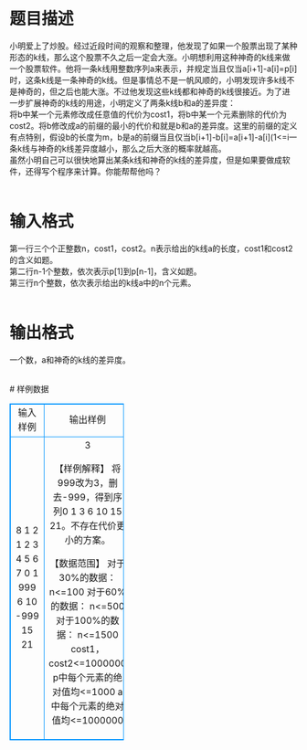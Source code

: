 # 

 
 # 题目描述 
<p>
小明爱上了炒股。经过近段时间的观察和整理，他发现了如果一个股票出现了某种形态的k线，那么这个股票不久之后一定会大涨。小明想利用这种神奇的k线来做一个股票软件。他将一条k线用整数序列a来表示，并规定当且仅当a[i+1]-a[i]=p[i]时，这条k线是一条神奇的k线。但是事情总不是一帆风顺的，小明发现许多k线不是神奇的，但之后也能大涨。不过他发现这些k线都和神奇的k线很接近。为了进一步扩展神奇的k线的用途，小明定义了两条k线b和a的差异度：<br>将b中某一个元素修改成任意值的代价为cost1，将b中某一个元素删除的代价为cost2。将b修改成a的前缀的最小的代价和就是b和a的差异度。这里的前缀的定义有点特别，假设b的长度为m，b是a的前缀当且仅当b[i+1]-b[i]=a[i+1]-a[i](1<=i<m)。<br>一条k线与神奇的k线差异度越小，那么之后大涨的概率就越高。<br>虽然小明自己可以很快地算出某条k线和神奇的k线的差异度，但是如果要做成软件，还得写个程序来计算。你能帮帮他吗？<br><br></p> 

 
 # 输入格式 
<p>
第一行三个个正整数n，cost1，cost2。n表示给出的k线a的长度，cost1和cost2的含义如题。<br>第二行n-1个整数，依次表示p[1]到p[n-1]，含义如题。<br>第三行n个整数，依次表示给出的k线a中的n个元素。<br><br></p> 

 
 # 输出格式 
<p>
一个数，a和神奇的k线的差异度。<br><br></p> 
# 样例数据
<style>
        table,table tr th, table tr td { border:1px solid #0094ff; }
        table { width: 200px; min-height: 25px; line-height: 25px; text-align: center; border-collapse: collapse;}   
    </style>
<table>
	<tr>
		<td>输入样例</td>
		<td>输出样例</td>
	</tr>
<tr><td>8 1 2
1 2 3 4 5 6 7
0 1 999 6 10 -999 15 21

</td><td>3

【样例解释】
将999改为3，删去-999，得到序列0 1 3 6 10 15 21。不存在代价更小的方案。

【数据范围】
对于30%的数据：
n<=100
对于60%的数据：
n<=500
对于100%的数据：
n<=1500
cost1，cost2<=1000000
p中每个元素的绝对值均<=1000
a中每个元素的绝对值均<=1000000</td></tr></table>
